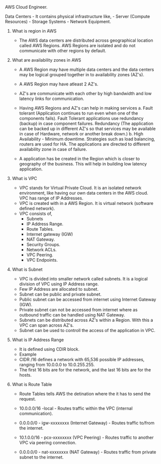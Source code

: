 AWS Cloud Engineer.

Data Centers - It contains physical infrastructure like,
    - Server (Compute Resources)
    - Storage Systems
    - Network Equipment.

1. What is region in AWS
    - The AWS data centers are distributed across geographical location called AWS Regions. AWS Regions are isolated and do not communicate with other regions by default.
    
2. What are availability zones in AWS 
    - A AWS Region may have multiple data centers and the data centers may be logical grouped together in to availability zones (AZ's).
    - A AWS Region may have atleast 2 AZ's.
    - AZ's are communicate with each other by high bandwidth and low latency links for communication.

    - Having AWS Regions and AZ's can help in making services 
        a. Fault tolerant (Application continues to run even when one of the components fails). Fault Tolerant applications use redundancy (backup) in case component failures.
        Redundancy (The application can be backed up in different AZ's  so that services may be available in case of Hardware, network or another break down.)
        b. High Availability - Minimum downtime. Strategies such as load balancing, routers are used for HA. The applications are directed to different availability zone in case of failure.

    - A application has be created in the Region which is closer to geography of the business. This will help in building low latency application.

3. What is VPC
    - VPC stands for Virtual Private Cloud. It is an isolated network environment, like having 
    our own data centers in the AWS cloud. VPC has range of IP Addresses.
    - VPC is created with in a AWS Region. It is virtual network (software defined network).
    - VPC consists of,
        - Subnets 
        - IP Address Range. 
        - Route Tables.
        - Internet gateway (IGW)
        - NAT Gateway.
        - Security Groups.
        - Network ACLs.
        - VPC Peering.
        - VPC Endpoints.

4. What is Subnet
    - VPC is divided into smaller network called subnets. It is a logical division of VPC using IP Address range.
    - Few IP Address are allocated to subnet.
    - Subnet can be public and private subnet. 
    - Public subnet can be accessed from internet using Internet Gateway (IGW). 
    - Private subnet can not be accessed from internet where as outbound traffic can be handled using NAT Gateway. 
    - Subnets can be distributed across AZ's within a Region. With this a VPC can span across AZ's.
    - Subnet can be used to controll the access of the application in VPC.

5. What is IP Address Range
    - It is defined using CDIR block.
    - Example
    - CIDR /16 defines a network with 65,536 possible IP addresses, ranging from 10.0.0.0 to 10.0.255.255.
    - The first 16 bits are for the network, and the last 16 bits are for the hosts.

6. What is Route Table
    - Route Tables tells AWS the detination where the it has to send the request.

    - 10.0.0.0/16 -local - Routes traffic within the VPC    (internal communication).
    - 0.0.0.0/0	- igw-xxxxxxxx (Internet Gateway) - Routes traffic to/from the   internet.
    - 10.1.0.0/16 - pcx-xxxxxxxx (VPC Peering) - Routes traffic to another VPC via peering connection.
    - 0.0.0.0/0	- nat-xxxxxxxx (NAT Gateway) - Routes traffic from private subnet to the internet.





